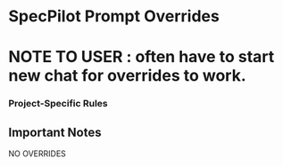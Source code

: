 # SpecPilot Prompt Overrides

# NOTE TO USER : often have to start new chat for overrides to work.

### Project-Specific Rules

## Important Notes

NO OVERRIDES

